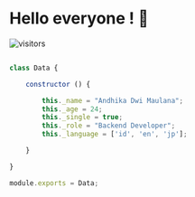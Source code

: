 # Hello everyone ! 👋

![visitors](https://visitor-badge.laobi.icu/badge?page_id=andhkdwmln.andhkdwmln)


```Javascript

class Data {

    constructor () {

        this._name = "Andhika Dwi Maulana";
        this._age = 24;
        this._single = true;
        this._role = "Backend Developer";
        this._language = ['id', 'en', 'jp'];

    }

}

module.exports = Data;

```
